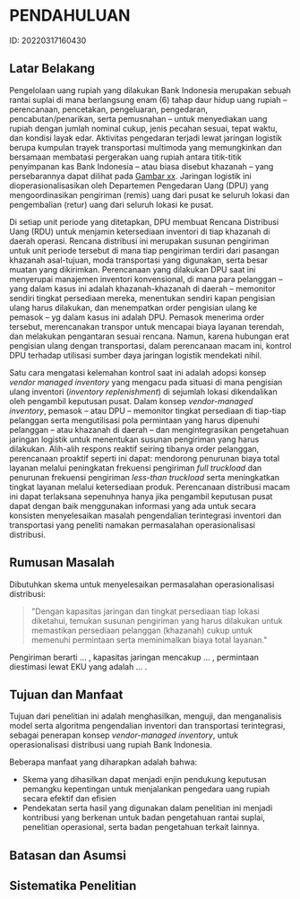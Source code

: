 # PENDAHULUAN

ID: 20220317160430

## Latar Belakang

<!-- Tinjauan Sistem -->

Pengelolaan uang rupiah yang dilakukan Bank Indonesia merupakan sebuah rantai suplai di mana berlangsung enam (6) tahap daur hidup uang rupiah – perencanaan, pencetakan, pengeluaran, pengedaran, pencabutan/penarikan, serta pemusnahan – untuk menyediakan uang rupiah dengan jumlah nominal cukup, jenis pecahan sesuai, tepat waktu, dan kondisi layak edar. Aktivitas pengedaran terjadi lewat jaringan logistik berupa kumpulan trayek transportasi multimoda yang memungkinkan dan bersamaan membatasi pergerakan uang rupiah antara titik-titik penyimpanan kas Bank Indonesia – atau biasa disebut khazanah – yang persebarannya dapat dilihat pada [Gambar xx](.). Jaringan logistik ini dioperasionalisasikan oleh Departemen Pengedaran Uang (DPU) yang mengoordinasikan pengiriman (remis) uang dari pusat ke seluruh lokasi dan pengembalian (retur) uang dari seluruh lokasi ke pusat.

<!-- Proses Perencanaan -->

Di setiap unit periode yang ditetapkan, DPU membuat Rencana Distribusi Uang (RDU) untuk menjamin ketersediaan inventori di tiap khazanah di daerah operasi. Rencana distribusi ini merupakan susunan pengiriman untuk unit periode tersebut di mana tiap pengiriman terdiri dari pasangan khazanah asal-tujuan, moda transportasi yang digunakan, serta besar muatan yang dikirimkan. Perencanaan yang dilakukan DPU saat ini menyerupai manajemen inventori konvensional, di mana para pelanggan – yang dalam kasus ini adalah khazanah-khazanah di daerah – memonitor sendiri tingkat persediaan mereka, menentukan sendiri kapan pengisian ulang harus dilakukan, dan menempatkan order pengisian ulang ke pemasok – yg dalam kasus ini adalah DPU. Pemasok menerima order tersebut, merencanakan transpor untuk mencapai biaya layanan terendah, dan melakukan pengantaran sesuai rencana. Namun, karena hubungan erat pengisian ulang dengan transportasi, dalam perencanaan macam ini, kontrol DPU terhadap utilisasi sumber daya jaringan logistik mendekati nihil.

<!-- Antitesis -->

Satu cara mengatasi kelemahan kontrol saat ini adalah adopsi konsep _vendor managed inventory_ yang mengacu pada situasi di mana pengisian ulang inventori (_inventory replenishment_) di sejumlah lokasi dikendalikan oleh pengambil keputusan pusat. Dalam konsep _vendor-managed inventory_, pemasok – atau DPU – memonitor tingkat persediaan di tiap-tiap pelanggan serta mengutilisasi pola permintaan yang harus dipenuhi pelanggan – atau khazanah di daerah – dan mengintegrasikan pengetahuan jaringan logistik untuk menentukan susunan pengiriman yang harus dilakukan. Alih-alih respons reaktif seiring tibanya order pelanggan, perencanaan proaktif seperti ini dapat: mendorong penurunan biaya total layanan melalui peningkatan frekuensi pengiriman _full truckload_ dan penurunan frekuensi pengiriman _less-than truckload_ serta  meningkatkan tingkat layanan melalui ketersediaan produk. Perencanaan distribusi macam ini dapat terlaksana sepenuhnya hanya jika pengambil keputusan pusat dapat dengan baik menggunakan informasi yang ada untuk secara konsisten menyelesaikan masalah pengendalian terintegrasi inventori dan transportasi yang peneliti namakan permasalahan operasionalisasi distribusi.

## Rumusan Masalah

Dibutuhkan skema untuk menyelesaikan permasalahan operasionalisasi distribusi:

> "Dengan kapasitas jaringan dan tingkat persediaan tiap lokasi diketahui, temukan susunan pengiriman yang harus dilakukan untuk memastikan persediaan pelanggan (khazanah) cukup untuk memenuhi permintaan serta meminimalkan biaya total layanan."

Pengiriman berarti … , kapasitas jaringan mencakup … , permintaan diestimasi lewat EKU yang adalah … .

## Tujuan dan Manfaat

Tujuan dari penelitian ini adalah menghasilkan, menguji, dan menganalisis model serta algoritma pengendalian inventori dan transportasi terintegrasi, sebagai penerapan konsep _vendor-managed inventory_, untuk operasionalisasi distribusi uang rupiah Bank Indonesia.

Beberapa manfaat yang diharapkan adalah bahwa:

- Skema yang dihasilkan dapat menjadi enjin pendukung keputusan pemangku kepentingan untuk menjalankan pengedara uang rupiah secara efektif dan efisien
- Pendekatan serta hasil yang digunakan dalam penelitian ini menjadi kontribusi yang berkenan untuk badan pengetahuan rantai suplai, penelitian operasional, serta badan pengetahuan terkait lainnya.

## Batasan dan Asumsi

## Sistematika Penelitian
